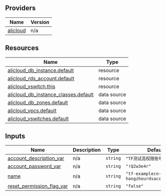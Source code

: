<!-- BEGIN_TF_DOCS -->
## Providers

| Name | Version |
|------|---------|
| <a name="provider_alicloud"></a> [alicloud](#provider\_alicloud) | n/a |

## Resources

| Name | Type |
|------|------|
| [alicloud_db_instance.default](https://registry.terraform.io/providers/hashicorp/alicloud/latest/docs/resources/db_instance) | resource |
| [alicloud_rds_account.default](https://registry.terraform.io/providers/hashicorp/alicloud/latest/docs/resources/rds_account) | resource |
| [alicloud_vswitch.this](https://registry.terraform.io/providers/hashicorp/alicloud/latest/docs/resources/vswitch) | resource |
| [alicloud_db_instance_classes.default](https://registry.terraform.io/providers/hashicorp/alicloud/latest/docs/data-sources/db_instance_classes) | data source |
| [alicloud_db_zones.default](https://registry.terraform.io/providers/hashicorp/alicloud/latest/docs/data-sources/db_zones) | data source |
| [alicloud_vpcs.default](https://registry.terraform.io/providers/hashicorp/alicloud/latest/docs/data-sources/vpcs) | data source |
| [alicloud_vswitches.default](https://registry.terraform.io/providers/hashicorp/alicloud/latest/docs/data-sources/vswitches) | data source |

## Inputs

| Name | Description | Type | Default | Required |
|------|-------------|------|---------|:--------:|
| <a name="input_account_description_var"></a> [account\_description\_var](#input\_account\_description\_var) | n/a | `string` | `"TF测试高权限账号"` | no |
| <a name="input_account_password_var"></a> [account\_password\_var](#input\_account\_password\_var) | n/a | `string` | `"!Q2w3e4r"` | no |
| <a name="input_name"></a> [name](#input\_name) | n/a | `string` | `"tf-examplecn-hangzhourdsaccount69852"` | no |
| <a name="input_reset_permission_flag_var"></a> [reset\_permission\_flag\_var](#input\_reset\_permission\_flag\_var) | n/a | `string` | `"false"` | no |
<!-- END_TF_DOCS -->    